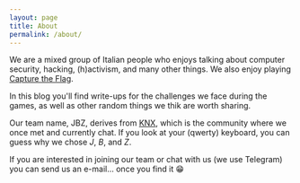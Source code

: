 ```yaml
---
layout: page
title: About
permalink: /about/
---
```


We are a mixed group of Italian people who enjoys talking about computer security, hacking, (h)activism, and many other things. We also enjoy playing [Capture the Flag](https://en.wikipedia.org/wiki/Capture_the_flag#Computer_security).

In this blog you'll find write-ups for the challenges we face during the games, as well as other random things we thik are worth sharing.

Our team name, JBZ, derives from [KNX](https://knxsecurity.org/), which is the community where we once met and currently chat. If you look at your (qwerty) keyboard, you can guess why we chose _J_, _B_, and _Z_.

If you are interested in joining our team or chat with us (we use Telegram) you can send us an e-mail... once you find it 😁